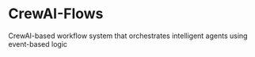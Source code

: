 # CrewAI-Flows
CrewAI-based workflow system that orchestrates intelligent agents using event-based logic
